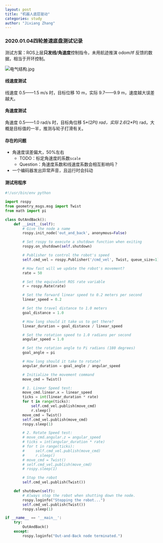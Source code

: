 ```yaml
---
layout: post
title: "机器人底层驱动"
categories: study
author: "Jixiang Zhang"
---
```


<!-- ### RS232与TTL

![RS232和TTL的时序对比](https://tva4.sinaimg.cn/large/d494c514ly1gaj9iefrmmj20k00bwjtn.jpg) -->

### 2020.01.04四轮差速底盘测试记录

测试方案：ROS上层**只发线/角速度**控制指令，未用航迹推演 odom/tf 反馈的数据，相当于开环控制。

![电气结构.jpg](https://i.loli.net/2019/12/25/l5C2e3wLmWvirHs.jpg)

#### 线速度测试

线速度 0.5——1.5 m/s 时，目标位移 10 m，实际 9.7——9.9 m，速度越大误差越大。

#### 角速度测试

角速度 0.5——1.0 rad/s 时，目标角位移 5*(2*PI) rad，实际 2.6*(2*PI) rad，大概是目标值的一半，推测与轮子打滑有关。

#### 存在的问题

- 角速度误差偏大，50%左右
  - TODO：标定角速度的系数`scale`
  - Question：角速度系数和线速度系数会相互影响吗？
- 一个编码器发出异常声音，且运行时会抖动

#### 测试用程序

```python
#!/usr/bin/env python

import rospy
from geometry_msgs.msg import Twist
from math import pi

class OutAndBack():
    def __init__(self):
        # Give the node a name
        rospy.init_node('out_and_back', anonymous=False)

        # Set rospy to execute a shutdown function when exiting
        rospy.on_shutdown(self.shutdown)

        # Publisher to control the robot's speed
        self.cmd_vel = rospy.Publisher('/cmd_vel', Twist, queue_size=1)

        # How fast will we update the robot's movement?
        rate = 50

        # Set the equivalent ROS rate variable
        r = rospy.Rate(rate)

        # Set the forward linear speed to 0.2 meters per second
        linear_speed = 0.2

        # Set the travel distance to 1.0 meters
        goal_distance = 1.0

        # How long should it take us to get there?
        linear_duration = goal_distance / linear_speed

        # Set the rotation speed to 1.0 radians per second
        angular_speed = 1.0

        # Set the rotation angle to Pi radians (180 degrees)
        goal_angle = pi

        # How long should it take to rotate?
        angular_duration = goal_angle / angular_speed

        # Initialize the movement command
        move_cmd = Twist()

        # 1. Linear Speed test:
        move_cmd.linear.x = linear_speed
        ticks = int(linear_duration * rate)
        for t in range(ticks):
            self.cmd_vel.publish(move_cmd)
            r.sleep()
        move_cmd = Twist()
        self.cmd_vel.publish(move_cmd)
        rospy.sleep(1)

        # 2. Rotate Speed test:
        # move_cmd.angular.z = angular_speed
        # ticks = int(angular_duration * rate)
        # for t in range(ticks):
        #     self.cmd_vel.publish(move_cmd)
        #     r.sleep()
        # move_cmd = Twist()
        # self.cmd_vel.publish(move_cmd)
        # rospy.sleep(1)

        # Stop the robot
        self.cmd_vel.publish(Twist())

    def shutdown(self):
        # Always stop the robot when shutting down the node.
        rospy.loginfo("Stopping the robot...")
        self.cmd_vel.publish(Twist())
        rospy.sleep(1)

if __name__ == '__main__':
    try:
        OutAndBack()
    except:
        rospy.loginfo("Out-and-Back node terminated.")
```

